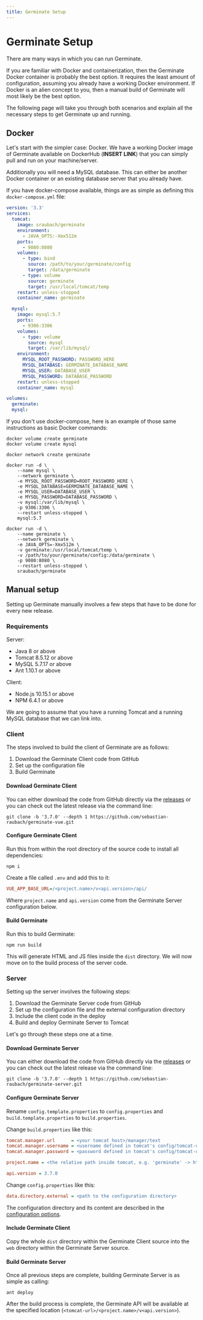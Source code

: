 ```yaml
---
title: Germinate Setup
---
```


# Germinate Setup

There are many ways in which you can run Germinate.

If you are familiar with Docker and containerization, then the Germinate Docker container is probably the best option.
It requires the least amount of configuration, assuming you already have a working Docker environment. If Docker is an alien concept to you, then a manual build of Germinate will most likely be the best option.

The following page will take you through both scenarios and explain all the necessary steps to get Germinate up and running.

## Docker

Let's start with the simpler case: Docker. We have a working Docker image of Germinate available on DockerHub (**INSERT LINK**) that you can simply pull and run on your machine/server.

Additionally you will need a MySQL database. This can either be another Docker container or an existing database server that you already have.

If you have docker-compose available, things are as simple as defining this `docker-compose.yml` file:

```yaml
version: '3.3'
services:
  tomcat:
    image: sraubach/germinate
    environment:
      - JAVA_OPTS:-Xmx512m
    ports:
      - 9080:8080
    volumes:
      - type: bind
        source: /path/to/your/germinate/config
        target: /data/germinate
      - type: volume
        source: germinate
        target: /usr/local/tomcat/temp
    restart: unless-stopped
    container_name: germinate

  mysql:
    image: mysql:5.7
    ports:
      - 9306:3306
    volumes:
      - type: volume
        source: mysql
        target: /var/lib/mysql/
    environment:
      MYSQL_ROOT_PASSWORD: PASSWORD_HERE
      MYSQL_DATABASE: GERMINATE_DATABASE_NAME
      MYSQL_USER: DATABASE_USER
      MYSQL_PASSWORD: DATABASE_PASSWORD
    restart: unless-stopped
    container_name: mysql

volumes:
  germinate:
  mysql:
```

If you don't use docker-compose, here is an example of those same instructions as basic Docker commands:

```shell
docker volume create germinate
docker volume create mysql

docker network create germinate

docker run -d \
    --name mysql \
    --network germinate \
    -e MYSQL_ROOT_PASSWORD=ROOT_PASSWORD_HERE \
    -e MYSQL_DATABASE=GERMINATE_DATABASE_NAME \
    -e MYSQL_USER=DATABASE_USER \
    -e MYSQL_PASSWORD=DATABASE_PASSWORD \
    -v mysql:/var/lib/mysql \
    -p 9306:3306 \
    --restart unless-stopped \
    mysql:5.7

docker run -d \
    --name germinate \
    --network germinate \
    -e JAVA_OPTS=-Xmx512m \
    -v germinate:/usr/local/tomcat/temp \
    -v /path/to/your/germinate/config:/data/germinate \
    -p 9080:8080 \
    --restart unless-stopped \
    sraubach/germinate
```

## Manual setup

Setting up Germinate manually involves a few steps that have to be done for every new release.

### Requirements

Server:
- Java 8 or above
- Tomcat 8.5.12 or above
- MySQL 5.7.17 or above
- Ant 1.10.1 or above

Client:
- Node.js 10.15.1 or above
- NPM 6.4.1 or above

We are going to assume that you have a running Tomcat and a running MySQL database that we can link into.

### Client

The steps involved to build the client of Germinate are as follows:

1. Download the Germinate Client code from GitHub
2. Set up the configuration file
3. Build Germinate

#### Download Germinate Client
You can either download the code from GitHub directly via the [releases](https://github.com/sebastian-raubach/germinate-vue/releases) or you can check out the latest release via the command line: 

```shell
git clone -b '3.7.0' --depth 1 https://github.com/sebastian-raubach/germinate-vue.git
```

#### Configure Germinate Client
Run this from within the root directory of the source code to install all dependencies:

```shell
npm i
```


Create a file called `.env` and add this to it:

```ini
VUE_APP_BASE_URL=/<project.name>/v<api.version>/api/
```

Where `project.name` and `api.version` come from the Germinate Server configuration below.

#### Build Germinate

Run this to build Germinate:

```shell
npm run build
```

This will generate HTML and JS files inside the `dist` directory. We will now move on to the build process of the server code.

### Server

Setting up the server involves the following steps:

1. Download the Germinate Server code from GitHub
2. Set up the configuration file and the external configuration directory
3. Include the client code in the deploy
4. Build and deploy Germinate Server to Tomcat

Let's go through these steps one at a time.

#### Download Germinate Server
You can either download the code from GitHub directly via the [releases](https://github.com/sebastian-raubach/germinate-server/releases) or you can check out the latest release via the command line: 

```shell
git clone -b '3.7.0' --depth 1 https://github.com/sebastian-raubach/germinate-server.git
```

#### Configure Germinate Server

Rename `config.template.properties` to `config.properties` and `build.template.properties` to `build.properties`.

Change `build.properties` like this:

```ini
tomcat.manager.url      = <your tomcat host>/manager/text
tomcat.manager.username = <username defined in tomcat's config/tomcat-users.xml>
tomcat.manager.password = <password defined in tomcat's config/tomcat-users.xml>

project.name = <the relative path inside tomcat, e.g. 'germinate' -> http://localhost:8080/germinate/v<api.version>>

api.version = 3.7.0
```

Change `config.properties` like this:

```ini
data.directory.external = <path to the configuration directory>
```

The configuration directory and its content are described in the <a href="config.html">configuration options</a>.

#### Include Germinate Client

Copy the whole `dist` directory within the Germinate Client source into the `web` directory within the Germinate Server source. 

#### Build Germinate Server

Once all previous steps are complete, building Germinate Server is as simple as calling:

```shell
ant deploy
```

After the build process is complete, the Germinate API will be available at the specified location (`<tomcat-url>/<project.name>/v<api.version>`).